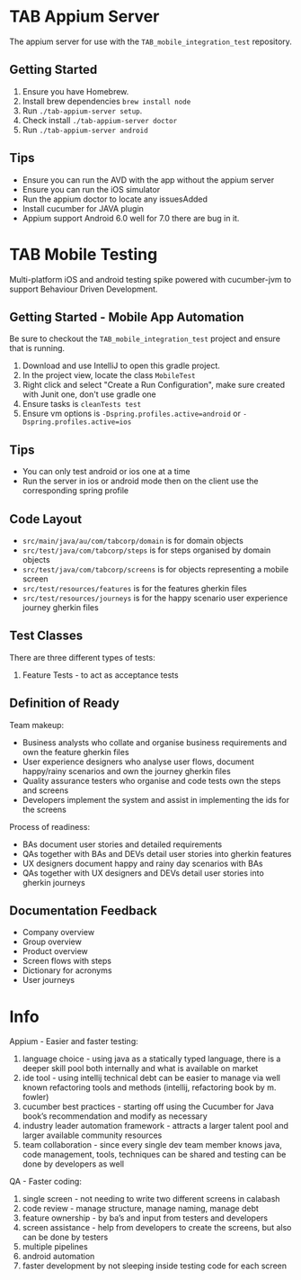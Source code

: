# TAB Appium Server

The appium server for use with the `TAB_mobile_integration_test` repository.

## Getting Started

1. Ensure you have Homebrew.
2. Install brew dependencies `brew install node`
3. Run `./tab-appium-server setup`.
4. Check install `./tab-appium-server doctor`
5. Run `./tab-appium-server android`

## Tips

- Ensure you can run the AVD with the app without the appium server
- Ensure you can run the iOS simulator
- Run the appium doctor to locate any issuesAdded
- Install cucumber for JAVA plugin
- Appium support Android 6.0 well for 7.0 there are bug in it.

# TAB Mobile Testing

Multi-platform iOS and android testing spike powered with cucumber-jvm to support Behaviour Driven Development.
 
## Getting Started - Mobile App Automation

Be sure to checkout the `TAB_mobile_integration_test` project and ensure that is running.

1. Download and use IntelliJ to open this gradle project.
2. In the project view, locate the class `MobileTest`
3. Right click and select "Create a Run Configuration", make sure created with Junit one, don't use gradle one
4. Ensure tasks is `cleanTests test`
5. Ensure vm options is `-Dspring.profiles.active=android` or `-Dspring.profiles.active=ios`
 
## Tips

- You can only test android or ios one at a time
- Run the server in ios or android mode then on the client use the corresponding spring profile

## Code Layout

- `src/main/java/au/com/tabcorp/domain` is for domain objects
- `src/test/java/com/tabcorp/steps` is for steps organised by domain objects
- `src/test/java/com/tabcorp/screens` is for objects representing a mobile screen
- `src/test/resources/features` is for the features gherkin files
- `src/test/resources/journeys` is for the happy scenario user experience journey gherkin files

## Test Classes

There are three different types of tests:

1. Feature Tests - to act as acceptance tests

## Definition of Ready

Team makeup:

- Business analysts who collate and organise business requirements and own the feature gherkin files
- User experience designers who analyse user flows, document happy/rainy scenarios and own the journey gherkin files
- Quality assurance testers who organise and code tests own the steps and screens
- Developers implement the system and assist in implementing the ids for the screens

Process of readiness:

- BAs document user stories and detailed requirements
- QAs together with BAs and DEVs detail user stories into gherkin features 
- UX designers document happy and rainy day scenarios with BAs
- QAs together with UX designers and DEVs detail user stories into gherkin journeys

## Documentation Feedback

- Company overview
- Group overview
- Product overview
- Screen flows with steps
- Dictionary for acronyms
- User journeys

# Info

Appium - Easier and faster testing:

1. language choice - using java as a statically typed language, there is a deeper skill pool both internally and what is available on market
2. ide tool - using intellij technical debt can be easier to manage via well known refactoring tools and methods (intellij, refactoring book by m. fowler)
3. cucumber best practices - starting off using the Cucumber for Java book’s recommendation and modify as necessary
4. industry leader automation framework - attracts a larger talent pool and larger available community resources
5. team collaboration - since every single dev team member knows java, code management, tools, techniques can be shared and testing can be done by developers as well

QA - Faster coding:

1. single screen - not needing to write two different screens in calabash
2. code review - manage structure, manage naming, manage debt
3. feature ownership - by ba’s and input from testers and developers
4. screen assistance - help from developers to create the screens, but also can be done by testers
5. multiple pipelines
6. android automation
7. faster development by not sleeping inside testing code for each screen